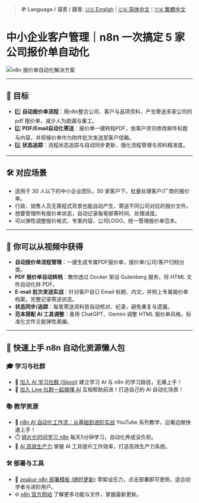 > 🌍 **Language / 语言 / 語言**: [🇺🇸 English](./readme-en.md) | [🇨🇳 简体中文](./readme-cn.md) | [🇹🇼 繁體中文](./readme.md)

# 中小企业客户管理｜n8n 一次搞定 5 家公司报价单自动化

![n8n 报价单自动化解决方案](https://github.com/qwedsazxc78/ai-automation-n8n/blob/main/n8n/43-smb-quote-automation/cover.png?raw=true)

---

## 🎯 目标

* 1️⃣ **自动报价单流程**：用n8n整合公司、客户与品项资料，产生寄送多家公司的 pdf 报价单，减少人为疏漏与重工。
* 2️⃣ **PDF/Email自动化寄送**：报价单一键转档PDF，依客户资讯修改邮件标题与内容，并将报价单作为附件批次发送至客户信箱。
* 3️⃣ **状态追踪**：流程状态追踪与自动同步更新，强化流程管理与资料精准度。

---

## 🛠️ 对应场景

* 适用于 30 人以下的中小企业团队，50 家客户下，批量处理客户/厂商的报价单。
* 行政、销售人员无需程式背景也能自动产生、寄送不同公司对应的报价文件。
* 想要管理所有报价单状态，自动记录每笔邮寄时间、处理进度。
* 可以弹性调整报价格式、专案内容、公司LOGO，统一管理报价单范本。

---

## 🎥 你可以从视频中获得

* **自动报价单流程管理**：一键生成专属PDF报价单，报价单/公司/客户归档分类。
* **PDF 报价单自动转档**：教你透过 Docker 架设 Gutenberg 服务，将 HTML 文件自动化转 PDF。
* **E-mail 批次发送实战**：针对客户自订 Email 标题、内文，并附上专属报价单档案，完整记录寄送状态。
* **状态同步/追踪**：每笔寄送资料皆自动核对、纪录，避免重复与遗漏。
* **范本搭配 AI 工具调整**：善用 ChatGPT、Gemini 调整 HTML 报价单风格，标准化文件又能弹性美编。

---


## 🚀 快速上手 n8n 自动化资源懒人包

### 🎓 学习与社群

* 🔗 [加入 AI 学习社群 (Skool)](https://www.skool.com/ai-brain-alex/about?ref=5dde9b20e8e7432aa9a01df6e89685f4)
  建立学习 AI 与 n8n 的学习路径，无痛上手！
* 🔗 [加入 Line 社群一起搞懂 AI](https://line.me/ti/g2/ZypIgLSzVPweRBgBqKvaRU10WEmnotuZOr7Lpg)
  互相帮助前进！打造自己的 AI 自动化场景！

### 📚 教学资源

* 🎥 [n8n AI 自动化工作流：从基础到进阶实战](https://youtube.com/playlist?list=PLUf88uk7T54I83MBdbuXgUuA8rVklF4FA&si=wHsQw8YJu-erSdLd)
  YouTube 系列教学，边看边做快速上手！
* ⏱️ [碎片化时间学习 n8n](https://youtube.com/playlist?list=PLUf88uk7T54Iv6LV2NFgdTghaX2cPhtgH&si=G3gj2qn179ZFUqAZ)
  每天5分钟学习，自动化养成没负担。
* 🚀 [AI 高效生产力](https://www.youtube.com/playlist?list=PLUf88uk7T54KokZQSM_YRJHtou-GxucZ2)
  掌握 AI 工具提升工作效率，打造高效生产力系统。

### 🛠️ 部署与工具

* 🧩 [zeabur n8n 部署模板 (随时更新)](https://zeabur.com/zh-TW/templates/0TUVZ7?referralDesktop=qwedsazxc78)
  零架设压力，点击部署即可使用，适合初学者与进阶用户。
* 🌐 [n8n 官方网站](https://n8n.io/)
  了解更多功能与文件，掌握最新更新。